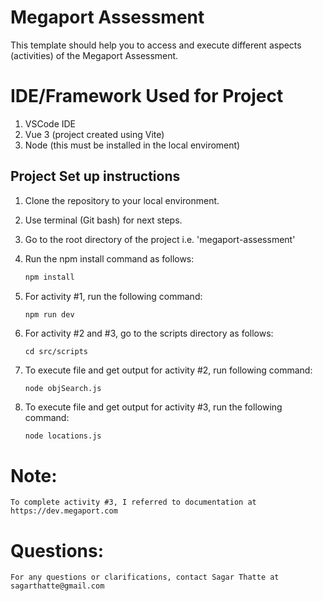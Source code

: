 # Megaport Assessment

This template should help you to access and execute different aspects (activities) of the Megaport Assessment.

# IDE/Framework Used for Project
1. VSCode IDE
2. Vue 3 (project created using Vite)
3. Node (this must be installed in the local enviroment)

## Project Set up instructions
1. Clone the repository to your local environment.
2. Use terminal (Git bash) for next steps.
3. Go to the root directory of the project i.e. 'megaport-assessment'
4. Run the npm install command as follows:

    ```sh
    npm install
    ```

5. For activity #1, run the following command:
    ```sh
    npm run dev
    ```
6. For activity #2 and #3, go to the scripts directory as follows:
    ```
    cd src/scripts
    ```
7. To execute file and get output for activity #2, run following command:
    ```
    node objSearch.js
    ```
8. To execute file and get output for activity #3, run the following command:
    ```
    node locations.js
    ```

# Note:
    To complete activity #3, I referred to documentation at https://dev.megaport.com

# Questions:
    For any questions or clarifications, contact Sagar Thatte at sagarthatte@gmail.com